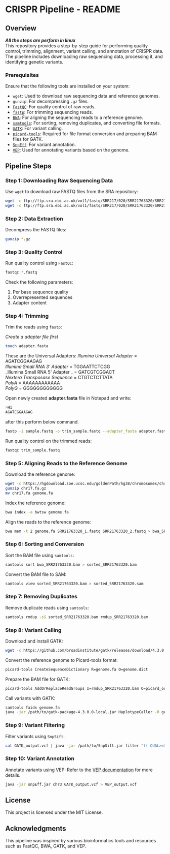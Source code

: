 
# CRISPR Pipeline - README

## Overview
_**All the steps are perform in linux**_   <br />
This repository provides a step-by-step guide for performing quality control, trimming, alignment, variant calling, and annotation of CRISPR data. The pipeline includes downloading raw sequencing data, processing it, and identifying genetic variants.

### Prerequisites

Ensure that the following tools are installed on your system:
- `wget`: Used to download raw sequencing data and reference genomes.
- `gunzip`: For decompressing `.gz` files.
- [`FastQC`](https://www.bioinformatics.babraham.ac.uk/projects/fastqc/): For quality control of raw reads.
- [`fastp`](https://github.com/OpenGene/fastp): For trimming sequencing reads.
- [`BWA`](http://bio-bwa.sourceforge.net/): For aligning the sequencing reads to a reference genome.
- [`samtools`](http://www.htslib.org/): For sorting, removing duplicates, and converting file formats.
- [`GATK`](https://gatk.broadinstitute.org/hc/en-us): For variant calling.
- [`picard-tools`](http://broadinstitute.github.io/picard/): Required for file format conversion and preparing BAM files for GATK.
- [`SnpEff`](https://pcingola.github.io/SnpEff/): For variant annotation.
- [`VEP`](https://www.ensembl.org/info/docs/tools/vep/index.html): Used for annotating variants based on the genome.

## Pipeline Steps

### Step 1: Downloading Raw Sequencing Data
Use `wget` to download raw FASTQ files from the SRA repository:
```bash
wget -c ftp://ftp.sra.ebi.ac.uk/vol1/fastq/SRR217/020/SRR21763320/SRR21763320_1.fastq.gz
wget -c ftp://ftp.sra.ebi.ac.uk/vol1/fastq/SRR217/020/SRR21763320/SRR21763320_2.fastq.gz
```

### Step 2: Data Extraction
Decompress the FASTQ files:
```bash
gunzip *.gz
```

### Step 3: Quality Control
Run quality control using `FastQC`:
```bash
fastqc *.fastq
```
Check the following parameters:
1. Per base sequence quality
2. Overrepresented sequences
3. Adapter content

### Step 4: Trimming
Trim the reads using `fastp`:   <br />

_Create a adapter file first_
```bash
touch adapter.fasta
```
These are the Universal Adapters:
_Illumina Universal Adapter_		=			AGATCGGAAGAG  <br />
_Illumina Small RNA 3' Adapter_		=		TGGAATTCTCGG  <br />
_Illumina Small RNA 5' Adapter	_	=		GATCGTCGGACT  <br />
_Nextera Transposase Sequence_		=		CTGTCTCTTATA  <br />
_PolyA_			=		AAAAAAAAAAAA  <br />
_PolyG_		=		GGGGGGGGGGGG  <br />

Open newly created **adapter.fasta** file in Notepad and write:   <br />
```bash
>H1
AGATCGGAAGAG
```

after this perform below command.

```bash
fastp -i sample.fastq -o trim_sample.fastq --adapter_fasta adapter.fasta
```

Run quality control on the trimmed reads:
```bash
fastqc trim_sample.fastq
```

### Step 5: Aligning Reads to the Reference Genome
Download the reference genome:
```bash
wget -c https://hgdownload.soe.ucsc.edu/goldenPath/hg38/chromosomes/chr17.fa.gz
gunzip chr17.fa.gz
mv chr17.fa genome.fa
```

Index the reference genome:
```bash
bwa index -a bwtsw genome.fa
```

Align the reads to the reference genome:
```bash
bwa mem -t 2 genome.fa SRR21763320_1.fastq SRR21763320_2.fastq > bwa_SRR21763320.bam
```

### Step 6: Sorting and Conversion
Sort the BAM file using `samtools`:
```bash
samtools sort bwa_SRR21763320.bam > sorted_SRR21763320.bam
```

Convert the BAM file to SAM:
```bash
samtools view sorted_SRR21763320.bam > sorted_SRR21763320.sam
```

### Step 7: Removing Duplicates
Remove duplicate reads using `samtools`:
```bash
samtools rmdup -sS sorted_SRR21763320.bam rmdup_SRR21763320.bam
```

### Step 8: Variant Calling
Download and install GATK:
```bash
wget -c https://github.com/broadinstitute/gatk/releases/download/4.3.0.0/gatk-4.3.0.0.zip
```

Convert the reference genome to Picard-tools format:
```bash
picard-tools CreateSequenceDictionary R=genome.fa O=genome.dict
```

Prepare the BAM file for GATK:
```bash
picard-tools AddOrReplaceReadGroups I=rmdup_SRR21763320.bam O=picard_output.bam RGLB=lib1 RGPL=illumina RGPU=run RGSM=SRR21763320 SORT_ORDER=coordinate CREATE_INDEX=true VALIDATION_STRINGENCY=LENIENT
```

Call variants with GATK:
```bash
samtools faidx genome.fa
java -jar /path/to/gatk-package-4.3.0.0-local.jar HaplotypeCaller -R genome.fa -I picard_output.bam -O GATK_output.vcf
```

### Step 9: Variant Filtering
Filter variants using `SnpSift`:
```bash
cat GATK_output.vcf | java -jar /path/to/SnpSift.jar filter "(( QUAL>=30) & (DP>=10) & (MQ>=30))" > filter.vcf
```

### Step 10: Variant Annotation
Annotate variants using VEP:
Refer to the [VEP documentation](https://www.ensembl.org/info/docs/tools/vep/online/VEP_web_documentation.pdf) for more details.
```bash
java -jar snpEff.jar chr3 GATK_output.vcf > VEP_output.vcf
```

## License
This project is licensed under the MIT License.

## Acknowledgments
This pipeline was inspired by various bioinformatics tools and resources such as FastQC, BWA, GATK, and VEP.
